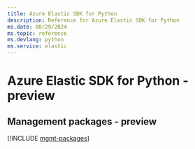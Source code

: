 ```yaml
---
title: Azure Elastic SDK for Python
description: Reference for Azure Elastic SDK for Python
ms.date: 08/29/2024
ms.topic: reference
ms.devlang: python
ms.service: elastic
---
```

# Azure Elastic SDK for Python - preview

## Management packages - preview
[!INCLUDE [mgmt-packages](elastic-mgmt-index.md)]
